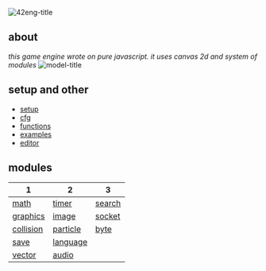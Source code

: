 ![42eng-title](https://github.com/wmgcat/42eng/blob/master/media/42eng.png)

## about
_this game engine wrote on pure javascript. it uses canvas 2d and system of modules_
![model-title](https://github.com/wmgcat/42eng/blob/master/media/model.png)

## setup and other
* [setup](https://github.com/wmgcat/42eng/wiki/eng.js#setup)
* [cfg](https://github.com/wmgcat/42eng/wiki/eng.js#cfg)
* [functions](https://github.com/wmgcat/42eng/wiki/eng.js#functions)
* [examples](https://github.com/wmgcat/42eng/tree/master/examples)
* [editor](https://github.com/wmgcat/editor)

## modules
| 1 | 2 | 3 | 
| --- | --- | --- |
| [math](https://github.com/wmgcat/42eng/wiki/modules#math) | [timer](https://github.com/wmgcat/42eng/wiki/modules#timer) | [search](https://github.com/wmgcat/42eng/wiki/modules#search) |
| [graphics](https://github.com/wmgcat/42eng/wiki/modules#graphics) | [image](https://github.com/wmgcat/42eng/wiki/modules#image) | [socket](https://github.com/wmgcat/42eng/wiki/modules#socket) |
| [collision](https://github.com/wmgcat/42eng/wiki/modules#collision) | [particle](https://github.com/wmgcat/42eng/wiki/modules#particle) | [byte](https://github.com/wmgcat/42eng/wiki/modules#byte) |
| [save](https://github.com/wmgcat/42eng/wiki/modules#save) | [language](https://github.com/wmgcat/42eng/wiki/modules#language) |  |
| [vector](https://github.com/wmgcat/42eng/wiki/modules#vector) | [audio](https://github.com/wmgcat/42eng/wiki/modules#audio) | |
